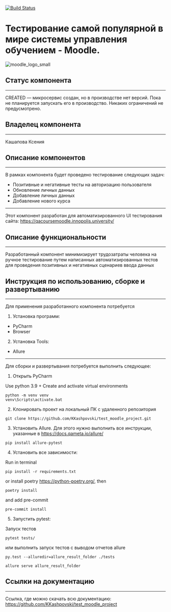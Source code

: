 [![Build Status](https://app.travis-ci.com/KKashpovski/test_moodle_project.svg?token=JREwhsNjey9LCigDtVj6&branch=master)](https://app.travis-ci.com/KKashpovski/test_moodle_project)

# Тестирование самой популярной в мире системы управления обучением - Moodle.
![moodle_logo_small](https://user-images.githubusercontent.com/87300748/131994134-bdfd8bf2-db44-469c-8a73-7a5493cabf6e.png)

## Статус компонента
***
CREATED — микросервис создан, но в производстве нет версий. Пока не планируется запускать его в производство. Никаких ограничений не предусмотрено.

## Владелец компонента
***
Кашапова Ксения

## Описание компонентов
***
В рамках компонента будет проведено тестирование следующих задач:
* Позитивные и негативные тесты на авторизацию пользователя
* Обновление личных данных
* Добавление личных данных
* Добавление нового курса
***
Этот компонент разработан для автоматизированного UI тестирования сайта:
https://qacoursemoodle.innopolis.university/

## Описание функциональности
***
Разработанный компонент минимизирует трудозатраты человека на ручное тестирование путем написанных автоматизированных тестов для проведения позитивных и негативных сценариев ввода данных

## Инструкция по использованию, сборке и развертыванию
***
Для применения разработанного компонента потребуется
1. Установка программ:
* PyCharm
* Browser
2. Установка Tools:
* Allure
***
Для сборки и развертывания потребуется выполнить следующее:
1. Открыть PyCharm

Use python 3.9 +
Create and activate virtual environments

```
python -m venv venv
venv\Scripts\activate.bat
```

2. Клонировать проект на локальный ПК с удаленного репозитория

```
git clone https://github.com/KKashpovski/test_moodle_project.git
```

3. Установить Allure. Для этого нужно выполнить все инструкции, указанные в https://docs.qameta.io/allure/

```
pip install allure-pytest
```

4. Установить все зависимости:

Run in terminal

```
pip install -r requirements.txt
```

or install poetry https://python-poetry.org/, then

```
poetry install
```

and add pre-commit
```
pre-commit install
```

5. Запустить pytest:

Запуск тестов
```
pytest tests/
```

или выполнить запуск тестов с выводом отчетов allure

```
py.test --alluredir=allure_result_folder ./tests
```

```
allure serve allure_result_folder
```

## Ссылки на документацию
***
Ссылка, где можно скачать всю документацию:
https://github.com/KKashpovski/test_moodle_project

